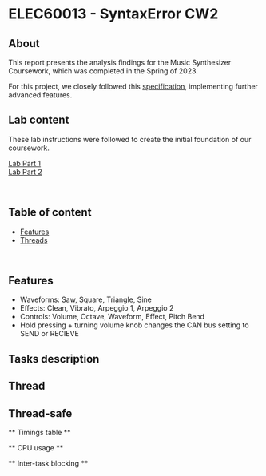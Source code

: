 # ELEC60013 - SyntaxError CW2

## About
This report presents the analysis findings for the Music Synthesizer Coursework, which was completed in the Spring of 2023.

For this project, we closely followed this [specification](doc/Coursework_2_Specification.pdf), implementing further advanced features.

## Lab content
  These lab instructions were followed to create the initial foundation of our coursework.
  
  [Lab Part 1](doc/LabPart1.md)  
  [Lab Part 2](doc/LabPart2.md)

</br>

## Table of content

* [Features](./README.md#features)
* [Threads](./README.md#thread)

</br>

## Features
  - Waveforms: Saw, Square, Triangle, Sine
  - Effects: Clean, Vibrato, Arpeggio 1, Arpeggio 2
  - Controls: Volume, Octave, Waveform, Effect, Pitch Bend
  - Hold pressing + turning volume knob changes the CAN bus setting to SEND or RECIEVE
  
## Tasks description

## Thread

## Thread-safe

** Timings table **

** CPU usage **

** Inter-task blocking  **
